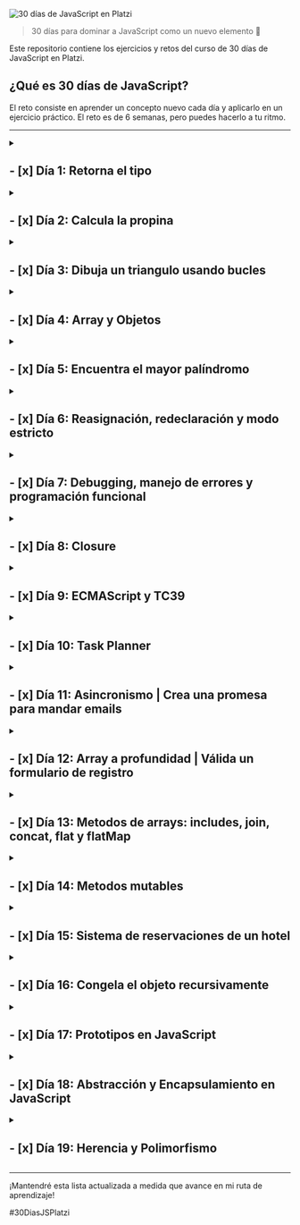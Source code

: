 ![30 días de JavaScript en Platzi](https://imgur.com/ai5UKPB.png)

> 30 días para dominar a JavaScript como un nuevo elemento 🚀

Este repositorio contiene los ejercicios y retos del curso de 30 días de JavaScript en Platzi.


## ¿Qué es 30 días de JavaScript?
El reto consiste en aprender un concepto nuevo cada día y aplicarlo en un ejercicio práctico. El reto es de 6 semanas, pero puedes hacerlo a tu ritmo.

***

<details>
<summary>

## - [x] Día 1: Retorna el tipo
</summary>

En este desafío encontrarás una función llamada solution que recibe un parámetro llamado valor. Debes encontrar el tipo de dato del parámetro valor y retornarlo desde la función solution.

Recuerda que el parámetro valor será distinto por cada distinta forma en que ejecutemos la función solution.

Por ejemplo:

Dados los siguientes llamados a la función solution:

```js
solution(1)
solution("Dieguillo")
solution(true)
```

Debes obtener los siguientes resultados:

```js
"number"
"string"
"boolean"
```

### Solución
```js
export function solution(valor) {
    return typeof valor;
}
```
</details>

<details>
<summary>

## - [x] Día 2: Calcula la propina
</summary>
En este desafío tendrás que calcular la propina que deben dejar los clientes de un restaurante en función de su consumo.

Recibirás 2 parámetros:

billAmount: El costo total de lo que hayan consumido.
tipPercentage: El porcentaje de propina que deban dejar.
Ambos valores serán de tipo Number.
Los valores serán siempre positivos incluyendo el 0.
deberá devolver el valor de la propina como un número.
Tendrás inputs y outputs como los siguientes 👇

Ejemplo 1:

```js
Input: calculateTip(100, 10);
Output: 10;
```

Ejemplo 2:

```js	
Input: calculateTip(1524.33, 25);
Output: 381.0825;
```

### Solución
```js
export function calculateTip(billAmount, tipPercentage) {
    return billAmount * (tipPercentage / 100);
}
```
</details>


<details>
<summary>

## - [x] Día 3: Dibuja un triangulo usando bucles
</summary>

En este desafío, debes dibujar un triángulo isósceles usando bucles.

Recibirás dos parámetros: size y character, que definen el tamaño y el carácter con el que se debe construir el triángulo, respectivamente. Además, el triángulo debe estar alineado a la derecha, lo que significa que la columna más derecha del triángulo debe estar en el borde derecho de la consola.

Recuerda que para hacer el salto de línea debes usar "\n", no olvides removerla de la última parte.

Tendrás inputs y outputs como los siguientes 👇

Ejemplo 1:

```js
Input: printTriangle(5, "*")
Output:
    *
   **
  ***
 ****
*****
```

Ejemplo 2:

```js
Input: printTriangle(6, "$")
Output:
     $
    $$
   $$$
  $$$$
 $$$$$
$$$$$$
```

### Solución
```js
export function printTriangle(size, character) {
  let output = '';
  for (let i = 1; i <= size ; i++) {
    if(i == size) {
      output += ' '.repeat(size - i) + character.repeat(i);
    } else {
      output += ' '.repeat(size - i) + character.repeat(i) + '\n';
    }
  }
  return output;
}
```
</details>

<details>
<summary>

## - [x] Día 4: Array y Objetos 
</summary>
    <details>
    <summary>

### Encuentra a los gatitos más famosos
</summary>

En este desafío, debes encontrar al gatito más famoso con base en su número de seguidores.

Recibirás un array de objetos que incluirán las siguientes propiedades:

name: nombre del gatito.
followers: un array de números, donde cada uno representa los seguidores de cada red social.
Tu tarea es devolver un array con los nombres de los gatos que tienen solo el mayor número de seguidores. Si hay dos o más gatos con el mismo número máximo de seguidores, deberás incluirlos en el array de resultado, manteniendo el orden en el que aparecen en el array de entrada.

Tendrás inputs y outputs como los siguientes 👇

Ejemplo 1:

```js
Input: findFamousCats([
  {
    name: "Luna",
    followers: [500, 200, 300]
  },
  {
    name: "Michi",
    followers: [100, 300]
  },
])

Output: ["Luna"]
```

Ejemplo 2:

```js
Input: findFamousCats([
  {
    name: "Mimi",
    followers: [320, 120, 70]
  },
  {
    name: "Milo",
    followers: [400, 300, 100, 200]
  },
  {
    name: "Gizmo",
    followers: [250, 750]
  }
])

Output: ["Milo", "Gizmo"]
```

### Solución
```js
 // Esta función recibe un arreglo de objetos 'cats' que contienen información sobre gatos en una red social
export function findFamousCats(cats) {
  // Inicializa el número máximo de seguidores a 0 y un arreglo vacío para guardar los nombres de los gatos famosos
  let maxFollowers = 0;
  let famousCats = [];
  // Itera sobre todos los gatos en el arreglo 'cats'
  for (let i = 0; i < cats.length; i++) {
    // Suma todos los seguidores del gato actual
    let followers = cats[i].followers.reduce((a, b) => a + b, 0);
    // Si el número de seguidores del gato actual es mayor al número máximo de seguidores, actualiza la información del gato famoso
    if(followers > maxFollowers) {
      maxFollowers = followers;
      famousCats = [cats[i].name];
    // Si el número de seguidores es igual al número máximo, agrega el nombre del gato actual al arreglo de gatos famosos
    } else if(followers == maxFollowers) {
      famousCats.push(cats[i].name);
    }
  }
  // Retorna el arreglo de nombres de gatos famosos
  return famousCats;
}

```
</details>
<details>
<summary>

### Obtén el promedio de los estudiantes
</summary>

En este desafío, deberás calcular el promedio general de una clase, así como el promedio individual de cada estudiante.

Para ello, se te proporcionará un array de objetos, cada uno de los cuales representará a un estudiante y tendrá las siguientes propiedades:

name: El nombre del estudiante
grades: Las notas de cada materia del estudiante
A partir de esta información, debes retornar un nuevo objeto que tenga la propiedad classAverage con el promedio de la clase y un array de students con los estudiantes y sus promedios individuales.

Es importante mencionar que los promedios deben ser calculados con precisión y se deben redondear a dos decimales para que los test pasen sin problema alguno. Puedes usar el método toFixed() el cual se usa de la siguiente manera 👇

```js
const number = 100.32433;
number.toFixed(2); // "100.32"
```

👀 Ten en cuenta que este método regresa el número como un string y se espera que sea de tipo numérico.

Ejemplo:

```js
Input: getStudentAverage([
  {
    name: "Pedro",
    grades: [90, 87, 88, 90],
  },
  {
    name: "Jose",
    grades: [99, 71, 88, 96],
  },
  {
    name: "Maria",
    grades: [92, 81, 80, 96],
  },
])
```

```js
Output: {
  classAverage: 88.17,
  students: [
    {
      name: "Pedro",
      average: 88.75
    },
    {
      name: "Jose",
      average: 88.5
    },
    {
      name: "Maria",
      average: 87.25
    }
  ]
}
```

### Solución
```js
// Esta función recibe un arreglo de objetos 'students' que contienen información sobre estudiantes y sus calificaciones
export function getStudentAverage(students) {
  // Crea un objeto 'topic' que almacenará información sobre la clase
  let topic = {
    classAverage: 0,
    students: []
  }
  
  // Itera sobre cada objeto en el arreglo 'students' y calcula el promedio de sus calificaciones
  topic.students = students.map(student => {
    let averageS = student.grades.reduce((acu, val) => acu + val) / student.grades.length;
    // Crea un objeto 'studentF' que contiene el nombre del estudiante y su promedio redondeado a 2 decimales
    let studentF = {
      name: student.name,
      average: averageS.toFixed(2)*1
    }
    return studentF;
  })
  
  // Calcula el promedio de toda la clase
  topic.classAverage = topic.students.reduce((acu, student) => {
    return acu + student.average;
  }, 0)
  
  topic.classAverage = (topic.classAverage / topic.students.length).toFixed(2)*1;
  
  // Retorna el objeto 'topic' con la información sobre la clase
  return topic;
}

```

</details>
</details>

<details>
<summary>

## - [x] Día 5: Encuentra el mayor palíndromo
</summary>
En este desafío, debes crear una función que encuentre el palíndromo más largo en una lista de palabras.

Recibirás un único parámetro: un array de palabras. Si no hay ningún palíndromo en la lista, la función debe devolver null. Si hay más de un palíndromo con la misma longitud máxima, debes devolver el primer palíndromo encontrado en la lista.

Un palíndromo es una palabra que se puede leer de la misma manera tanto hacia adelante como hacia atrás.

Ejemplo 1:

```js
Input: findLargestPalindrome(["racecar", "level", "world", "hello"])

Output: "racecar"
```

Ejemplo 2:

```js
Input: findLargestPalindrome(["Platzi", "javascript", "html", "css"])

Output: null
```

### Solución
```js
// Esta función recibe un arreglo de palabras 'words' y retorna el palíndromo más largo
export function findLargestPalindrome(words) {
  // Inicializa un arreglo vacío para guardar los palíndromos
  let palindromes = [];
  // Itera sobre cada palabra en el arreglo 'words'
  for (let i = 0; i < words.length; i++) {
    // Inicializa un arreglo vacío para guardar las letras de la palabra actual
    let letters = [];
    // Itera sobre cada letra de la palabra actual
    for (let j = 0; j < words[i].length; j++) {
      // Agrega la letra actual al arreglo 'letters'
      letters.push(words[i][j]);
    }
    // Invierte el orden de las letras en el arreglo 'letters'
    letters = letters.reverse();
    // Une las letras del arreglo 'letters' en una sola palabra
    let word = letters.join("");
    // Si la palabra actual es igual a la palabra invertida, agrega la palabra actual al arreglo de palíndromos
    if (words[i] == word) {
      palindromes.push(words[i]);
    }
  }
  // Si no hay palíndromos en el arreglo 'palindromes', retorna null
  if (palindromes.length == 0) {
    return null;
  }
  // Inicializa el palíndromo más largo con el primer palíndromo en el arreglo 'palindromes'
  let largestPalindrome = palindromes[0];
  // Itera sobre cada palabra en el arreglo 'palindromes'
  for (let i = 0; i < palindromes.length; i++) {
    // Si la palabra actual es más larga que el palíndromo más largo, actualiza el palíndromo más largo
    if (palindromes[i].length > largestPalindrome.length) {
      largestPalindrome = palindromes[i];
    }
  }
  // Retorna el palíndromo más largo
  return largestPalindrome;
}
```

</details>

<details>
<summary>

## - [x] Día 6: Reasignación, redeclaración y modo estricto
</summary>

### Reasignación

En JavaScript, las variables pueden ser reasignadas. Esto significa que podemos cambiar el valor de una variable después de que se haya creado.

```js
let name = "Pedro";
name = "Juan";
```

### Redefinición

En JavaScript, las variables pueden ser redefinidas. Esto significa que podemos crear una variable con el mismo nombre después de que se haya creado.

```js
let name = "Pedro";
let name = "Juan";
```

### Modo estricto

El modo estricto es una forma de escribir JavaScript que nos ayuda a evitar errores comunes. Para activar el modo estricto, debemos escribir la siguiente línea al inicio de nuestro código:

```js
"use strict";
```

</details>

<details>
<summary>

## - [x] Día 7: Debugging, manejo de errores y programación funcional
</summary>

### Debugging

El debugging es el proceso de encontrar y solucionar errores en nuestro código. Para hacer debugging, podemos usar la herramienta de debugging de nuestro navegador. En Chrome, podemos abrir la herramienta de debugging presionando F12 o haciendo click en el ícono de debugging en la barra de herramientas.

### Manejo de errores

En JavaScript, podemos manejar errores usando la sentencia try...catch. La sentencia try...catch nos permite ejecutar un bloque de código y atrapar cualquier error que ocurra en ese bloque.

```js
try {
  // Código que puede generar un error
} catch (error) {
  // Código que se ejecuta si ocurre un error
}
```

### Programación funcional

La programación funcional es un paradigma de programación que nos permite escribir código más legible y mantenible. En la programación funcional, las funciones son tratadas como valores. Esto significa que podemos pasar funciones como parámetros y retornar funciones desde otras funciones.

```js
// Esta función recibe una función 'callback' y un número 'number'
function doSomething(callback, number) {
  // Ejecuta la función 'callback' y le pasa el número 'number'
  callback(number);
}

// Esta función recibe un número 'number' y lo imprime en la consola
function printNumber(number) {
  console.log(number);
}

// Ejecuta la función 'doSomething' y le pasa la función 'printNumber' y el número 5
doSomething(printNumber, 5);
```

</details>

<details>
<summary>

## - [x] Día 8: Closure
</summary>

<details>
<summary>

### Reto 1: Calculadora con closures
</summary>

En este desafío tendrás que crear una calculadora mediante el uso de closures.

La calculadora debe contar con los siguientes métodos:

add: recibe un número, lo suma al total y devuelve el resultado
subtract: recibe un número, lo resta al total y devuelve el resultado
multiply: recibe un número, lo multiplica al total y devuelve el resultado
divide: recibe un número, lo divide al total y devuelve el resultado
clear: reinicia el total a 0 y devuelve el resultado
getTotal: devuelve el total actual.

Ejemplo 1:
```js
Input:
const calculator = createCalculator()
calculator.add(10)

Output: 10
```

Ejemplo 2:
```js
const calculator = createCalculator()
calculator.add(10)
calculator.subtract(-10)

Output: 20
```

Ejemplo 3:
```js
const calculator = createCalculator()
calculator.add(10)
calculator.subtract(-10)
calculator.clear()

Output: 0
```

### Solución
```js
// Esta función crea una calculadora
export function createCalculator() {
  // Inicializa el total en 0
  let total = 0;
  // Retorna un objeto con los métodos de la calculadora
  return {
    // Este método recibe un número 'num' y lo suma al total
    add(num) {
      total += num;
      return total;
    },
    // Este método recibe un número 'num' y lo resta al total
    subtract(num) {
      total -= num;
      return total;
    },
    // Este método recibe un número 'num' y lo multiplica al total
    multiply(num) {
      total *= num;
      return total;
    },
    // Este método recibe un número 'num' y lo divide al total
    divide(num) {
      total /= num;
      return total;
    },
    // Este método reinicia el total a 0
    clear() {
      total = 0;
      return total;
    },
    // Este método retorna el total actual
    getTotal() {
      return total;
    }
  }
}
```
</details>

<details>
<summary>

### Reto 2: Crea tu propio método map
</summary>

En este desafío debes desarrollar una implementación personalizada del método map utilizando funciones de orden superior.

Recibirás como parámetros un array y una función (func). El array contendrá un conjunto de elementos (números, objetos, strings, etc.) y la función se utilizará para aplicar una acción sobre cada elemento del array. Tu objetivo es devolver un nuevo array con los resultados de la función tal y como lo haría el método map.

Ejemplo 1:
```js
Input: myMap([1,2,3,4], (num) => num * 2)

Output: [2,4,6,8]
```

Ejemplo 2:
```js
Input: myMap([
  {name: "michi", age: 2},
  {name: "firulais", age: 6}],
  (pet) => pet.name)

Output: ["michi", "firulais"]
```

### Solución
```js
// Esta función recibe un arreglo 'arr' y una función 'func' y retorna un nuevo arreglo con los resultados de la función 'func'
export function myMap(arr, func) {
  // Inicializa un arreglo vacío para guardar los resultados de la función 'func'
  let results = [];
  // Itera sobre cada elemento en el arreglo 'arr'
  for (let i = 0; i < arr.length; i++) {
    // Aplica la función 'func' al elemento actual y agrega el resultado al arreglo 'results'
    results.push(func(arr[i]));
  }
  // Retorna el arreglo 'results'
  return results;
}
```
</details>

</details>

<details>
<summary>

## - [x] Día 9: ECMAScript y TC39
</summary>

### ECMAScript

Es el estándar subyacente para JavaScript y define las reglas y las características básicas del lenguaje. Cada versión de ECMAScript agrega nuevas características y mejoras al lenguaje, y es ampliamente compatible con los navegadores web y otros entornos de ejecución.

### TC39

es el comité técnico de ECMAScript, el estándar de javascript. Este comité está compuesto por expertos en el lenguaje y es responsable de su evolución y mantenimiento.

La labor de TC39 se divide en varias etapas, las cuales son las siguientes:

Stage 0: Strawman. Esta etapa es la primera en la que se propone una nueva característica. En esta etapa, la idea es muy vaga y no se ha definido aún cómo se implementaría. En esta etapa, la idea se expone en una reunión de TC39 y se discute si es viable o no.

Stage 1: Proposal. En esta etapa, la idea se ha definido y se ha propuesto una solución. En esta etapa, se discute la solución propuesta y se busca mejorarla.

Stage 2: Draft. En esta etapa, la solución propuesta se ha definido y se ha implementado en algún motor de JavaScript. En esta etapa, se busca mejorar la solución propuesta y se busca que sea implementada en otros motores de JavaScript.

Stage 3: Candidate. En esta etapa, la solución propuesta se ha definido y se ha implementado en todos los motores de JavaScript. En esta etapa, se busca mejorar la solución propuesta y se busca que sea implementada en otros motores de JavaScript.

Stage 4: Finished. En esta etapa, la solución propuesta se ha definido y se ha implementado en todos los motores de JavaScript. En esta etapa, se busca mejorar la solución propuesta y se busca que sea implementada en otros motores de JavaScript.

TC39 es el encargado de asegurar que javascript siga siendo un lenguaje de programación moderno y relevante. Los miembros de TC39 son expertos en javascript y sus decisiones afectan directamente a la forma en que se desarrolla el lenguaje y a las características que estarán disponibles en el futuro.

</details>

<details>
<summary>

## - [x] Día 10: Task Planner
</summary>

En este desafío, debes implementar la lógica de un planificador de tareas que permita agregar, eliminar y marcar como completadas las tareas, así como también mostrar un registro de las mismas. Para ello, debes construir la lógica de la función closure llamada createTaskPlanner para que devuelva los siguientes métodos:

* **addTask(task):** recibe un objeto que contiene la tarea y la agrega al array de tareas. La tarea debe estar conformada por las siguientes propiedades: id, name, priority, tags y completed, donde el estado completed se agrega automáticamente como falso al momento de agregar una tarea.
* **removeTask(value):** recibe el id o nombre de la tarea y la elimina del array de tareas.
* **getTasks():** Devuelve el array de tareas.
* **getPendingTasks():** Devuelve solo las tareas pendientes.
* **getCompletedTasks():** Devuelve solo las tareas completadas.
* **markTaskAsCompleted(value):** Recibe el id o nombre de la tarea y la marca como completada.
* **getSortedTasksByPriority():** Devuelve una copia de las tareas ordenadas según su prioridad (3: poco urgente, 2: urgente, 1: muy urgente), sin modificar la lista de tareas original.
* **filterTasksByTag(tag):** Filtra las tareas por una etiqueta específica.
* **updateTask(taskId, updates):** Buscar la tarea correspondiente con el id especificado y actualizar sus propiedades con las especificadas en el objeto updates.
Ejemplo 1:

```js
Input:
const planner = createTaskPlanner();

planner.addTask({
    id: 1,
    name: "Comprar leche",
    priority: 1,
    tags: ["shopping", "home"]
});


planner.addTask({
    id: 2,
    name: "Llamar a Juan",
    priority: 3,
    tags: ["personal"]
});

planner.markTaskAsCompleted("Llamar a Juan")

Output:
planner.getCompletedTasks()
[{
    id: 2,
    name: "Llamar a Juan",
    completed: true,
    priority: 3,
    tags: ["personal"]
}]

Ejemplo 2:

Input:
const planner = createTaskPlanner();

planner.addTask({
    id: 1,
    name: "Comprar leche",
    priority: 1,
    tags: ["shopping", "home"]
});

planner.addTask({
    id: 2,
    name: "Llamar a Juan",
    priority: 3,
    tags: ["personal"]
});

Output:
planner.filterTasksByTag("shopping")
[{
    id: 1,
    name: "Comprar leche",
    completed: false,
    priority: 3,
    tags: ["shopping", "home"]
}]
```

### Solución
```js
export function createTaskPlanner() {
  // Inicializa un arreglo vacío para guardar las tareas
  let tasks = [];

  // Retorna un objeto con los métodos que se describen en el enunciado
  return {
    addTask(task) {
      // Agrega la propiedad 'completed' al objeto 'task' y le asigna el valor 'false'
      task.completed = false
      // Agrega la tarea al arreglo 'tasks'
      tasks.push(task);
    },
    removeTask(value) {
      // Filtra el arreglo 'tasks' para eliminar la tarea que coincida con el id o el nombre recibido como parámetro
      tasks = tasks.filter((task) => {
        return ((task.id !== value) && (task.name !== value))
      });
    },
    getTasks() {
      // Retorna el arreglo 'tasks'
      return tasks;
    },
    getPendingTasks() {
      // Retorna un arreglo con las tareas que no han sido completadas
      return tasks.filter((task) => !task.completed);
    },
    getCompletedTasks() {
      // Retorna un arreglo con las tareas que han sido completadas
      return tasks.filter((task) => task.completed);
    },
    markTaskAsCompleted(value) {
      // Busca la tarea que coincida con el id o el nombre recibido como parámetro
      let index = tasks.findIndex((task) => {
        return ((task.name == value) || (task.id == value))
      })
      // Marca la tarea como completada
      tasks[index].completed = true
    },
    getSortedTasksByPriority() {
      // Retorna una copia del arreglo 'tasks' ordenado por prioridad
      return [...tasks].sort((a, b) => a.priority - b.priority);
    },
    filterTasksByTag(tag) {
      // Retorna un arreglo con las tareas que contienen la etiqueta recibida como parámetro
      return tasks.filter((task) => task.tags.includes(tag));
    },
    updateTask(taskId, updates) {
      // Busca la tarea que coincida con el id recibido como parámetro
      let index = tasks.findIndex((task) => task.id == taskId);
      // Actualiza las propiedades de la tarea con los valores recibidos en el objeto 'updates'
      tasks[index] = { ...tasks[index], ...updates };
    }
  };
}
```

</details>

<details>
<summary>

## - [x] Día 11: Asincronismo | Crea una promesa para mandar emails
</summary>

En este desafío debes utilizar promesas para enviar un correo electrónico.

La función sendEmail recibe tres parámetros: email, subject y body, los cuales son necesarios para enviar un correo. Deberás implementar la lógica necesaria para usar promesas y enviar el correo después de 2 segundos.

En caso de faltar algún dato, deberás lanzar un error con el mensaje indicando que faltan campos para enviar el correo. Recuerda utilizar la siguiente sintaxis:

```js	
reject(new Error(message));
```

También recuerda que para usar setInterval o setTimeout debes usar el namespace de window de la siguiente manera para que las pruebas pasen correctamente.

```js
window.setTimeout(() => {
  // Código aquí
}, 1000);
```

Ejemplo 1:

```js
Input:

sendEmail(
  "test@mail.com",
  "Nuevo reto",
  "Únete a los 30 días de JS"
)
.then(result => console.log(result))


Output:

// Después de 2 segundos

{
  email: "test@mail.com"
  subject: "Nuevo reto",
  body:  "Únete a los 30 días de JS",
}
```

Ejemplo 2:

```js
Input:

sendEmail(
  "test@mail.com",
  "",
  "Únete a los 30 días de JS"
)
.then(result => console.log(result))
.catch(error => console.log(error))

Output:

// Después de 2 segundos

"Error: Hacen falta campos para enviar el email"
```

### Solución
```js
export function sendEmail(email, subject, body) {
  return new Promise((resolve, reject) => {
    if (!email || !subject || !body) {
      reject(new Error("Hacen falta campos para enviar el email"));
    } else {
      window.setTimeout(() => {
        resolve({
          email,
          subject,
          body,
        });
      }, 2000);
    }
  });
}
```

</details>

<details>
<summary>

## - [x] Día 12: Array a profundidad | Válida un formulario de registro
</summary>

En este desafío deberás validar un formulario de registro de usuario.

Tu tarea es implementar la lógica de la función validateForm la cual recibirá como parámetro un objeto con los datos del formulario al igual que una lista de usurios registrados.

La función debe verificar que todos los campos requeridos del formulario (name, lastname, email y password) estén completos, si falta algún campo, debe lanzar un error especificando los campos faltantes.

Para lanzar dicho error debes usar la siguiente sintaxis

```js
throw new Error("Faltan los siguientes campos: name, email, etc...");
```

Además, la función debe verificar si el email ingresado ya existe en la lista de usuarios registrados. Si el email ya está en uso, debe retornar un error especificando el email duplicado.

Si todo está correcto, se debe agregar el usuario a la lista de usuarios registrados con todos los datos excepto la contraseña y retornar un mensaje indicando que el registro fue exitoso junto con el nombre y apellido del usuario.

Ejemplo 1

```js
Input:

const formData = {
  name: "Juan",
  lastname: "Perez",
  email: "juan@example.com",
  password: "123456"
}

const registeredUsers = [
  { name: "Pedro", lastname: "Gomez", email: "pedro@example.com" },
  { name: "Maria", lastname: "Garcia", email: "maria@example.com" },
]

validateForm(formData, registeredUsers)

Output:

"Tu registro fue exitoso Juan Perez"
```

Ejemplo 2

```js
Input:

const formData = {
  name: "Juan",
  password: "123456",
};

const registeredUsers = [
  { name: "Pedro", lastname: "Gomez", email: "pedro@example.com" },
  { name: "Maria", lastname: "Garcia", email: "maria@example.com" },
]

validateForm(formData, registeredUsers)

Output:

"Faltan los siguientes campos requeridos: lastname, email"
```

### Solución
```js
export function validateForm(formData, registeredUsers) {
  const requiredFields = ["name", "lastname", "email", "password"];
  const missingFields = requiredFields.filter(
    (field) => !formData[field]
  );
  if (missingFields.length) {
    throw new Error(
      `Faltan los siguientes campos requeridos: ${missingFields.join(", ")}`
    );
  }
  const isEmailRegistered = registeredUsers.some(
    (user) => user.email === formData.email
  );
  if (isEmailRegistered) {
    throw new Error(`El email ${formData.email} ya está en uso`);
  }
  registeredUsers.push({
    name: formData.name,
    lastname: formData.lastname,
    email: formData.email,
  });
  return `Tu registro fue exitoso ${formData.name} ${formData.lastname}`;
}
```
</details>

<details>
<summary>

## - [x] Día 13: Metodos de arrays: includes, join, concat, flat y flatMap
</summary>

<details>
<summary>

### Playground: Agrupa los productos
</summary>

En este desafío, tendrás la tarea de agrupar una lista de productos según su categoría.

Para ello, debes implementar la lógica de la función groupProducts que recibirá dos parámetros: products y category.

El primer parámetro products es una lista de objetos que representan cada producto y contienen las propiedades: name, category y price. El segundo parámetro category específica a qué categoría se filtrarán los productos.

La función debe retornar un objeto con dos propiedades: products que contiene la cadena de texto con los nombres de los productos respetando el orden en el que llegan separados por comas, y totalPrice que contiene la suma total de los precios.

Ejemplo 1:

```js
Input:
const products = [
  { name: "Smartphone", category: "Electronics", price: 800 },
  { name: "Laptop", category: "Electronics", price: 1200 },
  { name: "Shirt", category: "Clothing", price: 50 },
  { name: "Pants", category: "Clothing", price: 100 },
];

groupProducts(products, "Electronics")

Output: {
  products: "Smartphone, Laptop",
  totalPrice: 2000,
}
```

Ejemplo 2:

```js
Input:
const products = [
  { name: "Smartphone", category: "Electronics", price: 800 },
  { name: "Laptop", category: "Electronics", price: 1200 },
  { name: "Shirt", category: "Clothing", price: 50 },
  { name: "Pants", category: "Clothing", price: 100 },
];

groupProducts(products, "Clothing")

Output: {
  products: "Shirt, Pants",
  totalPrice: 150,
}
```

### Solución
```js
export function groupProducts(products, category) {
  
  const fil = products.filter((item) => item.category == category)
  
  const sum = fil.reduce((acc, item) => acc + item.price, 0)
  
  const productss = fil.map(item => item.name).join(", ")
  
  return {
    products: productss,
    totalPrice: sum,
  }
}
```
</details>

<details>
<summary>

### Playground: Encuentra la ubicación del valor buscado
</summary>

En este desafío, tu objetivo es encontrar un valor específico en un array de dos dimensiones.

La función searchValue recibirá dos parámetros: un array bidimensional y un valor a buscar. Tu tarea será implementar la lógica necesaria para encontrar el valor y retornar un objeto con las propiedades row y column que indicarán la posición del valor dentro del array bidimensional.

Si el valor no se encuentra en la matriz, la función deberá lanzar un error con el mensaje "Valor no encontrado". Recuerda que la sintaxis para lanzar errores es la siguiente

throw new Error("Valor no encontrado");

Ejemplo 1:

```js
Input:

const array = [
  [1, 2, 3],
  [4, 5, 6],
  [7, 8, 9],
]

const value = 5

searchValue(array, value)

Output:

{
  row: 1,
  column: 1,
}
```

Ejemplo 2:

```js
Input:

const array = [
  [1, 2, 3],
  [4, 5, 6],
  [7, 8, 9],
];

const value = 45;

Output: "Valor no encontrado"
```

### Solución
```js
export function searchValue(array, value) {
  
  for(let i = 0; i < array.length; i++) {
    for (let k = 0; k < array.length; k++) {
      if (array[i][k] == value) {
        return { row: i, column: k };
      }
    }
  }
  
  throw new Error("Valor no encontrado");
}
```
</details>

</details>

<details>
<summary>

## - [x] Día 14: Metodos mutables
</summary>

<details>
<summary>

### Playground: Modifica una lista de compras
</summary>

En este desafío tendrás que procesar una lista de compras.

Deberás implementar la lógica de la función processShoppingList de tal manera que esta módifique el array original de la siguiente manera

Si el nombre del producto incluye la palabra "oferta", se debe aplicar un descuento del 20% al precio del producto.
Multiplicar el precio del producto por su cantidad
Eliminar el atributo quantity una vez hecho lo anterior.
Finalmente, debes retornar el total de la suma de todos los productos de la lista modificada.

Ejemplo 1

```js
Input:
const shoppingList = [
  { name: "pan", price: 20, quantity: 2 },
  { name: "leche", price: 25, quantity: 1 },
  { name: "oferta manzanas", price: 10, quantity: 3 },
]

processShoppingList(shoppingList)

Output: 89
```

Ejemplo 2

```js
Input:
const shoppingList = [
  { name: "pan", price: 20, quantity: 2 },
  { name: "leche", price: 25, quantity: 1 },
  { name: "oferta manzanas", price: 10, quantity: 3 },
]

processShoppingList(shoppingList)

console.log(shoppingList)

// El array original debe ser modificado

Output:
[
  { name: "pan", price: 40 },
  { name: "leche", price: 25 },
  { name: "oferta manzanas", price: 24 },
]
```

### Solución
```js
export function processShoppingList(list) {
  
  for (let item of list) {
    // Si el nombre del producto incluye la palabra "oferta", se debe aplicar un descuento del 20% al precio del producto.
    if (item.name.includes('oferta')) {
      const descuento = (item.price/100)*20;
      item.price -= descuento;
    }
    // Multiplicar el precio del producto por su cantidad
    item.price *= item.quantity;
    // Eliminar el atributo quantity una vez hecho lo anterior.
    delete item.quantity;
  }
  // Retornar el total de la suma de todos los productos de la lista modificada.
  return list.reduce((acc, item) => acc + item.price, 0);
}
```
</details>

<details>
<summary>

### Playground: Ordena los productos por precio y disponibilidad
</summary>

En este desafío, tendrás que ordenar una lista de productos.

Tu tarea es implementar la lógica de la función sortByAvailabilityAndPrice. Esta función recibirá un array de objetos que representan productos, y devolverá una copia ordenada de dicho array.

El ordenamiento se realizará siguiendo dos criterios:

Primero, los productos disponibles en inventario serán colocados al principio de la lista.
Luego, los productos serán ordenados por su precio, de manera ascendente.
Es importante destacar que la lista original no sufrirá ninguna modificación, y que la función devolverá una nueva lista con los cambios mencionados.

Ejemplo

```js	
Input:

const products = [
  { name: "product1", price: 10, inStock: true },
  { name: "product2", price: 20, inStock: false },
  { name: "product3", price: 15, inStock: true },
  { name: "product4", price: 5, inStock: false },
]

sortByAvailabilityAndPrice(products)

Output:
[
  { name: "product1", price: 10, inStock: true },
  { name: "product3", price: 15, inStock: true },
  { name: "product4", price: 5, inStock: false },
  { name: "product2", price: 20, inStock: false },
]
```

### Solución
```js
// Copiamos la lista de productos
  let list = [...products];
  // Primero ordenamos por precio los productos
  list.sort((a, b) => a.price - b.price);
  // Por último ordenamos por disponibilidad los productos
  list.sort((a, b) => b.inStock - a.inStock);
  // Retornamos la lista
  return list
```
</details>

</details>

<details>
<summary>

## - [x] Día 15: Sistema de reservaciones de un hotel
</summary>

En este desafío deberás crear un sistema de administración para un hotel.

El objetivo de este ejercicio es utilizar closures para implementar la lógica de una función (hotelSystem) que administre un hotel. La función recibirá un parámetro rooms, definirá el número total de habitaciones.

El closure debe retornar las siguientes funciones:

* **searchReservation(id):** esta función permitirá buscar una reservación por su ID. En caso de no encontrarla, se retornará un error con el mensaje "La reservación no fue encontrada".

* **getSortReservations():** esta función nos devolverá una copia de las reservaciones sin modificar el array original ordenando las reservaciones por fecha de check-in de manera ascendente.

* **addReservation(reservation):** esta función se usará para agregar una nueva reservación. Debe asegurarse de que la habitación solicitada esté disponible para las fechas de check-in y check-out. En caso de que esté reservada, se retornará un error con el mensaje "La habitación no está disponible".

* **removeReservation(id):** esta función eliminará la reservación correspondiente al ID recibido y la retornará. En caso de que la reservación no exista, se retornará un error con el mensaje "La reservación que se busca remover no existe".

* **getReservations():** esta función nos devolverá todas las reservaciones.

* **getAvailableRooms(checkIn, checkOut):** esta función recibirá dos parámetros, checkIn y checkOut con formato "dd/mm". La función debe devolver las habitaciones disponibles para las fechas dadas.

El formato que recibirás para las reservaciones será el siguiente:

```js
id: un identificador único
name: El nombre de quien agenda
checkIn: Fecha de llegada
checkOut: Fecha de salida
roomNumber: La habitación solicitada
```

Ejemplo 1:

```js
Input:

const hotel = hotelSystem(10);

// Agregar una nueva reservación
hotel.addReservation({
  id: 1,
  name: "John Doe",
  checkIn: "01/01",
  checkOut: "02/01",
  roomNumber: 1,
});

hotel.getReservations();

Output:
[
  {
    id: 1,
    name: "John Doe",
    checkIn: "01/01",
    checkOut: "02/01",
    roomNumber: 1,
  }
]
```

Ejemplo 2:

```js
Input:

const hotel = hotelSystem(10);

hotel.addReservation({
  id: 1,
  name: "John Doe",
  checkIn: "01/01",
  checkOut: "02/01",
  roomNumber: 1,
});

hotel.addReservation({
  id: 2,
  name: "Pepe Doe",
  checkIn: "01/01",
  checkOut: "02/01",
  roomNumber: 7,
});

// Buscar una resevación hecha
hotel.searchReservation(2);

Output:
{
  id: 2,
  name: "Pepe Doe",
  checkIn: "01/01",
  checkOut: "02/01",
  roomNumber: 7,
}
```

Ejemplo 3:

```js
Input:

const hotel = hotelSystem(10);

hotel.addReservation({
  id: 1,
  name: "John Doe",
  checkIn: "01/01",
  checkOut: "02/01",
  roomNumber: 1,
});

hotel.addReservation({
  id: 2,
  name: "Pepe Doe",
  checkIn: "01/01",
  checkOut: "10/01",
  roomNumber: 9,
});

// Buscamos habitaciones disponibles entre el 01 y el 05 del primer mes
hotel.getAvailableRooms("01/01", "05/01")

Output:

[2, 3, 4, 5, 6, 7, 8, 10]
```

### Solución
```js
function hotelSystem(rooms) {
  
  let nRooms = [];
  
  for(let i = 1; i <= rooms; i++) {
    nRooms.push(i);
  }
  
  let reservations = [];
  
  // Función de conversión de string a Date
  function convertirFecha(fechaString) {
    let partes = fechaString.split('/');
    let fecha = new Date();
    fecha.setFullYear(new Date().getFullYear()); // Establecer el año actual
    fecha.setMonth(parseInt(partes[1]) - 1); // Restar 1 porque los meses comienzan en 0
    fecha.setDate(parseInt(partes[0])); // Establecer el día
    return fecha;
  }

  // Función de comparación para ordenar por fecha
  function compararFechas(a, b) {
    return convertirFecha(a.checkIn) - convertirFecha(b.checkIn);
  }
  
  return {
    searchReservation(id) {
      // esta función permitirá buscar una reservación por su ID. En caso de no encontrarla, se retornará un error con el mensaje "La reservación no fue encontrada".
      let findRoom = false;
      findRoom = reservations.find((room) => {
        return room.id == id;
      })
      
      if (findRoom) {
        return findRoom;
      } else {
        throw new Error("La reservación no fue encontrada")
      }
    },
    
    getSortReservations() {
      // esta función nos devolverá una copia de las reservaciones sin modificar el array original ordenando las reservaciones por fecha de check-in de manera ascendente.
      return [...reservations].sort(compararFechas)
    },
    
    addReservation(reservation) {
      // esta función se usará para agregar una nueva reservación. Debe asegurarse de que la habitación solicitada esté disponible para las fechas de check-in y check-out. En caso de que esté reservada, se retornará un error con el mensaje "La habitación no está disponible".
      if (nRooms.some((room) => room == reservation.roomNumber)) {
        const index = nRooms.findIndex((item) => {
          return item === reservation.roomNumber;
        });
        nRooms.splice(index, 1);
        const newReservation = { ...reservation }; // crear una copia del objeto de reservación
  reservations.push(newReservation);
        return "Reserva exitosa"
      } else {
        throw new Error("La habitación no está disponible");
      }
    },
    
    removeReservation(id) {
      // esta función eliminará la reservación correspondiente al ID recibido y la retornará. En caso de que la reservación no exista, se retornará un error con el mensaje "La reservación que se busca remover no existe".
      if (reservations.some((room) => room.id == id)) {
        const index = reservations.findIndex((item) => {
          return item.id === id;
        });
        let roomDeleted = reservations.find(item => item.id === id);
        nRooms.push(roomDeleted.roomNumber)
        nRooms.sort((a,b) => a - b)
        reservations.splice(index, 1);
        return roomDeleted;
      } else {
        throw new Error("La habitación no está disponible");
      }
    },
    
    getReservations() {
      //  esta función nos devolverá todas las reservaciones.
      return reservations;
    },
    
    getAvailableRooms(checkIn, checkOut) {
      // esta función recibirá dos parámetros, checkIn y checkOut con formato "dd/mm". La función debe devolver las habitaciones disponibles para las fechas dadas.
      return nRooms.filter(item => item);
    }
  }
}
```
</details>

<details>
<summary>

## - [x] Día 16: Congela el objeto recursivamente
</summary>

Implementa la lógica para proteger un objeto de cambios.

En este desafío, debes implementar la lógica de la función llamada protectDog que reciba como parámetro los datos de un perro como objeto.

La función debe crear una copia del objeto original utilizando el método Object.assign, almacenarla en una variable y luego congelar la copia utilizando el método Object.freeze para evitar cualquier cambio en sus propiedades, incluyendo los objetos anidados.

De esta manera, el objeto original no se verá afectado y todos los objetos anidados también serán protegidos de ser modificados.

Ejemplo 1:

```js
Input: protectDog({
  name: "Romeo",
  age: 3,
  owner: { name: "Victor", phoneNumber: "555-555-5555" },
  favoriteFood: ["pollito", "croquetas"],
  activities: ["jugar", "caminar"],
})

Output:
protectedDog.name = "Toro"
protectedDog.name // "Romeo"
```

Ejemplo 2:

```js
Input: protectDog({
  name: "Romeo",
  age: 3,
  owner: { name: "Victor", phoneNumber: "555-555-5555" },
  favoriteFood: ["pollito", "croquetas"],
  activities: ["jugar", "caminar"],
})

Output:
protectedDog.owner.name = "Pedro"
protectedDog.owner.name // "Victor"
```

### Solución
```js
export function protectDog(dog) {
  const copia = Object.assign({},dog);
  Object.freeze(copia);

  for (const key in copia) {
    const value = copia[key];
    if (typeof value === 'object') {
      Object.freeze(value);
    }
  }
  return copia;
}
```
</details>

<details>
<summary>

## - [x] Día 17: Prototipos en JavaScript
</summary>

<details>
<summary>

### - [x] ¿Qué es un prototipo?
</summary>

Un prototipo es un objeto que sirve como plantilla para crear otros objetos. Los prototipos son la base de la herencia en JavaScript.

Los prototipos son objetos que tienen propiedades y métodos. Cuando se crea un objeto, se puede especificar un prototipo para ese objeto. Todos los objetos creados a partir de ese prototipo heredarán las propiedades y métodos del prototipo.

Los prototipos son muy útiles para crear objetos que comparten las mismas propiedades y métodos. Por ejemplo, si tienes un objeto que representa un perro, puedes crear un prototipo de perro que contenga las propiedades y métodos comunes a todos los perros. Luego, puedes crear nuevos objetos de perro a partir del prototipo de perro.

Los prototipos también son útiles para crear objetos que comparten propiedades y métodos con otros objetos. Por ejemplo, si tienes un objeto que representa un perro y otro objeto que representa un gato, puedes crear un prototipo de animal que contenga las propiedades y métodos comunes a todos los animales. Luego, puedes crear nuevos objetos de perro y gato a partir del prototipo de animal.

</details>

<details>
<summary>

### - [x] Playground: Modifica el prototype de los arrays
</summary>

En este desafío, deberás crear tu propia implementación de filter para el prototype de los arrays.

Esto implica agregar un nuevo método llamado myFilter al prototype de los arrays, el cual permitirá filtrar elementos de manera similar al método filter nativo del lenguaje. El objetivo es poder usar el método myFilter de la siguiente manera:

Ejemplo 1:

```js
Input:

const array = [1,2,3,4,5,6]

array.myFilter(num => num % 2 === 0)

Output: [2,4,6]
```

Ejemplo 2:

```js
Input:

const arr = [
  {
    name: "Juan",
    age: 10,
  },
  {
    name: "Pedro",
    age: 20,
  },
  {
    name: "Maria",
    age: 30,
  },
];

array.myFilter((person) => person.age > 18)

Output: [
  {
    name: "Pedro",
    age: 20,
  },
  {
    name: "Maria",
    age: 30,
  },
]
```

### Solución
```js
Array.prototype.myFilter = function (callback) {
  const result = [];
  for (let i = 0; i < this.length; i++) {
    const element = this[i];
    if (callback(element)) {
      result.push(element);
    }
  }
  return result;
};
```
</details>

<details>
<summary>

### - [x] Playground: Crea un auto usando clases
</summary>

En este desafío, deberás crear la lógica para un automóvil mediante el uso de clases.

Deberás implementar la lógica necesaria en la clase Car de tal manera que nos pueda servir de base para crear nuevos autos que reciba los siguientes parametros:

* brand: Marca del auto
* model: Modelo del auto
* year: Año del auto
* mileage: kilometraje del auto
* state: El estado por defecto del auto será false, indicando que el auto se encuentra apagado.

Además, deberás implementar los siguientes métodos para hacer funcional los vehículos creados con la clase **Car**

* turnOn(): Método que encenderá el auto.
* turnOff(): Método que apagará el auto.
* drive(kilometers): Con este método podremos aumentar el kilometraje según los kilómetros dados pero solo si el auto está encendido. En caso contrario, deberá mostrar el siguiente mensaje de error: "El auto está apagado".

Ejemplo 1:
```js
Input:
const toyota = new Auto("Toyota", "Corolla", 2020, 0);
toyota.turnOn();
toyota.drive(100);
toyota.mileage

Output: 100
```

Ejemplo 2

```js
const toyota = new Auto("Toyota", "Corolla", 2020, 0);
toyota.turnOff()
toyota.drive(100)

Output: Error("El auto está apagado")
```

### Solución
```js
class Car {
  constructor(brand, model, year, mileage) {
    this.brand = brand;
    this.model = model;
    this.year = year;
    this.mileage = mileage;
    this.state = false;
  }

  turnOn() {
    this.state = true;
  }

  turnOff() {
    this.state = false;
  }

  drive(kilometers) {
    if (this.state) {
      this.mileage += kilometers;
    } else {
      throw new Error("El auto está apagado");
    }
  }
}
```
</details>

</details>


<details>
<summary>

## - [x] Día 18: Abstracción y Encapsulamiento en JavaScript
</summary>

<details>
<summary>

### - [x] ¿Qué es la abstracción?
</summary>

La abstracción es el proceso de ocultar los detalles de implementación de un objeto y mostrar solo las características esenciales al usuario. La abstracción permite que el usuario se concentre en lo que el objeto hace en lugar de cómo lo hace.

La abstracción es un concepto muy importante en la programación. La abstracción permite que los programadores creen programas complejos a partir de piezas más pequeñas y simples. La abstracción también permite que los programadores reutilicen código y eviten la duplicación de código.

<details>
<summary>

### - [x] Playground: Crea un sistema de carrito de compras
</summary>

En este desafío debes crear un sistema de carrito de compras.

Dentro del playground tendrás un archivo product.js que será la clase base y será abstracta. Deberás crear las clases hijas Article y Service que extenderán de Product.

La clase Article deberá implementar el método ``addToCart()`` de manera que retorne el string "Agregando x unidades del artículo x al carrito", donde x es el nombre y la cantidad del producto. Por otro lado, la clase Service deberá implementar el método ``addToCart()`` de manera que retorne el string "Agregando el servicio x al carrito", donde x es el nombre del servicio.

Además, debes crear la clase Cart que será el carrito de compras y tendrá los siguientes métodos:

``addProduct(product)`` este método agregará un producto al final de la lista de compras y deberá llamar al método ``addToCart()`` de cada producto o servicio.
``deleteProduct(product)`` este método recibirá un producto y lo eliminará de la lista de productos
``calculateTotal()`` este método calculará el total de los productos agregados y lo devolverá.
``getProducts()`` este método devolerá el array de los productos que contiene el carrito.

Ejemplo 1

```js
Input:

const book = new Article("Libro", 100, 2);
const course = new Service("Curso", 120, 1);

const cart = new Cart();
cart.addProduct(book);
cart.addProduct(course);
cart.calculateTotal();


Output:

Agregando 2 unidades del artículo Libro al carrito
Agregando el servicio Curso al carrito
320
```

Ejemplo 2

```js
Input:

const book = new Article("Libro", 100, 2);
const course = new Service("Curso", 120, 1);

const cart = new Cart();
cart.addProduct(book);
cart.addProduct(course);
cart.deleteProduct(book);
cart.calculateTotal();


Output:

Agregando 2 unidades del artículo Libro al carrito
Agregando el servicio Curso al carrito
120
```

### Solución
```js
// product.js
export class Product {
  // No debes editar este archivo ❌
  constructor(name, price, quantity) {
    this.name = name;
    this.price = price;
    this.quantity = quantity;
  }

  addToCart() {
    throw new Error(
      "La lógica de este método debe ser implementada por las clases hijas"
    );
  }
}

// exercise.js 
import { Product } from "./product";

export class Article extends Product {
  constructor(name, price, quantity) {
    super(name, price, quantity);
  }

  addToCart() {
    return `Agregando ${this.quantity} unidades del artículo ${this.name} al carrito`
  }
}

export class Service extends Product {
  constructor(name, price, quantity) {
    super(name, price, quantity);
  }

  addToCart() {
    return `Agregando el servicio ${this.name} al carrito`
  }
}

export class Cart {

  constructor() {
    this.products = [];
  }

  addProduct(product) {
    if (product !== null) {
      this.products.push(product);
    }
    product.addToCart();
  }

  deleteProduct(product) {
    this.products = this.products.filter(item => item.name !== product.name)
  }

  calculateTotal() {
    return this.products.reduce((acc, prod) => acc + (prod.price * prod.quantity), 0)
  }

  getProducts() {
    return this.products;
  }
}
```
</details>

</details>


<details>
<summary>

### - [x] ¿Qué es el encapsulamiento?
</summary>

El encapsulamiento es el proceso de ocultar los detalles de implementación de un objeto y mostrar solo las características esenciales al usuario. La abstracción permite que el usuario se concentre en lo que el objeto hace en lugar de cómo lo hace.

La abstracción es un concepto muy importante en la programación. La abstracción permite que los programadores creen programas complejos a partir de piezas más pequeñas y simples. La abstracción también permite que los programadores reutilicen código y eviten la duplicación de código.

<details>
<summary>

### - [x] Playground: Encapsula los datos de los usuarios
</summary>

En este desafío, debes implementar la lógica de la clase "Usuario" que represente un usuario en una red social y utilizar encapsulamiento para proteger sus datos privados.

La clase debe tener las siguientes variables privadas:

name
age
friends (array de objetos Usuario)
messages (array de strings)
Además, debes proporcionar los siguientes métodos públicos:

``addFriend(friend)``: agrega un usuario a la lista de amigos del usuario actual.
``sendMessage(message, friend)``: agrega un mensaje a la lista de mensajes del usuario actual y al amigo especificado.
``showMessages()``: devuelve la lista de mensajes del usuario actual.
También debes tener definidos los getters y setters para acceder a los datos privados como el nombre y la edad, los cuales pueden ser modificados mediante su propio setter.

Ejemplo 1:

```js
Input:

const usuario1 = new Usuario("Juan", 20);
const usuario2 = new Usuario("Maria", 25);
usuario1.addFriend(usuario2);
usuario1.sendMessage("Hola Maria!", usuario2);

usuario1.showMessages()

Output:

["Hola Maria!"]
```

Ejemplo 2:

```js
Input:

const usuario1 = new Usuario("Juan", 20);
usuario1.name = "Pepito"
console.log(usuario1.name)

Output:

"Pepito"
```

### Solución
```js
// exercise.js
export class User {

  constructor(name, age) {
    this._name = name;
    this._age = age;
    this._friends = [];
    this._messages = [];
  }

  addFriend(friend) {
    if (friend) {
      this._friends.push(friend);
    }
    return friend;
  }

  sendMessage(message, friend) {
    if (message && friend) {
      this._messages.push(message);
      friend._messages.push(message);
    }
  }

  showMessages() {
    return this._messages;
  }

  get name() {
    return this._name;
  }

  set name(name) {
    this._name = name;
  }

  get age() {
    return this._age;
  }

  set age(age) {
    this._age = age;
  }
}
```
</details>
</details>
</details>

<details>
<summary>

## - [x] Día 19: Herencia y Polimorfismo
</summary>

<details>
<summary>

### - [x] ¿Qué es la herencia?
</summary>

La herencia es un concepto de la programación orientada a objetos que permite que las clases hereden características de otras clases. La herencia permite que los programadores reutilicen código y eviten la duplicación de código.

<details>
<summary>

### - [x] Playground: Jerarquía de animales
</summary>

En este desafío, debes crear una jerarquía de clases mediante el uso de la herencia.

La clase base será Animal con las propiedades name, age y species y un método getInfo que devuelve un objeto con la información del animal.

Luego, debes crear una clase Mammal que herede de Animal y tenga una propiedad adicional hasFur y un método getInfo que sobreescriba al del padre y incluya la información de hasFur.

Finalmente, debes crear una clase Dog que herede de Mammal y tenga una propiedad adicional breed y un método getInfo que sobreescriba al del padre y incluya la información de breed, al igual que el método bark que devuelva el string "woof!".

Ejemplo 1

```js
Input:
const bird = new Animal("pepe", 1, "bird")
bird.getInfo()

Output:

{
  name: "pepe",
  age: 1,
  specie: "bird",
}
```

Ejemplo 2

```js
Input:
const hippo = new Mammal("bartolo", 3, "hippo", false)
hippo.getInfo()

Output:

{
  name: "bartolo",
  age: 3,
  specie: "hippo",
  hasFur: false,
}
```

Ejemplo 3

```js
Input:
const dog = new Dog("fido", 4, "pastor aleman", true);
dog.bark()

Output:
"woof!"
```

### Solución
```js
// exercise.js
export class Animal {
  constructor(name, age, specie) {
    this.name = name;
    this.age = age;
    this.specie = specie
  }

  getInfo() {
    return {
      age: this.age,
      name: this.name,
      specie: this.specie
    }
  }
}

export class Mammal extends Animal {
  constructor(name, age, specie, hasFur) {
    super(name, age, specie);
    this.hasFur = hasFur;
  }

  getInfo() {
    return {
      ...super.getInfo(),
      hasFur: this.hasFur
    }
  }
}

export class Dog extends Mammal {
  constructor(name, age, breed, hasFur) {
    super(name, age, "dog", hasFur);
    this.breed = breed;
  }

  getInfo() {
    return {
      ...super.getInfo(),
      specie: this.specie,
      breed: this.breed
    }
  }

  bark() {
    return "woof!"
  }
}
```
</details>
</details>

<details>
<summary>

### - [x] ¿Qué es el polimorfismo?
</summary>

El polimorfismo es un concepto de la programación orientada a objetos que permite que las clases hereden métodos de otras clases. El polimorfismo permite que los programadores reutilicen código y eviten la duplicación de código.

<details>
<summary>

### - [x] Playground: Implementa un sistema de pagos usando polimorfismo
</summary>

En este desafío, tendrás que implementar un sistema de pagos utilizando polimorfismo en JavaScript.

Se debe crear una clase base llamada Pay que contenga un único método llamado ``makePay``. Este método recibirá la cantidad a pagar y devolverá un objeto con dos propiedades

* realized: true
* quantity: $cantidadAPagar

Además, se deben crear también las clases ``PayPal``, Card y ``Cash``, donde cada una debe heredar de la clase ``Pay``.

La clase PayPal debe recibir un email en el constructor y el método ``makePay`` debe agregar las propiedades:

``platform: "PayPal"``
``email: $EmailRecibido``.

La clase Card recibirá un número de tarjeta de 16 dígitos. Al momento de acceder al método ``makePay``, se validará si la tarjeta en cuestión tiene esa longitud. En caso de no tener los 16 dígitos, se debe retornar un error. En caso contrario, al método que proviene de Pay, se le agregará la propiedad de lastCardNumber: donde se devolverán los últimos 4 dígitos de la tarjeta.

La clase ``Cash`` simplemente nos devolverá lo mismo que la clase base.

Por último se debe implementar la lógica de la función processPay la cual recibirá un método de pago y la cantidad, para poder devolver el objeto llamando al método ``makePay`` de cada entidad recibida.

> Cada clase tiene su propio archivo dentro del sistema de archvios del playground

Ejemplo 1:

```js
Input:
const card = new Card("4913478952471122")

processPay(card, 100)

Output:

{
  realized: true,
  quantity: 100,
  lastCardNumbers: "1122",
}
```

Ejemplo 2:

```js
Input:
const paypal = new PayPal("test@mail.com")

processPay(paypal, 240)

Output:

{
  realized: true,
  quantity: 240,
  platform: "PayPal",
  email: "test@mail.com",
}
```

Ejemplo 3:

```js
Input:
const cash = new Cash()

processPay(cash, 400)

Output:

{
  realized: true,
  quantity: 400,
}
```

### Solución
```js
// exercise.js
export function processPay(method, quantity) {
  return method.makePay(quantity);
}

// Pay.class.js
export class Pay {
  makePay(quantity) {
    return {
      realized: true,
      quantity
    }
  }
}

// PayPal.class.js
export class PayPal extends Pay {
  constructor(email) {
    super();
    this.email = email;
  }

  makePay(quantity) {
    return {
      ...super.makePay(quantity),
      platform: "PayPal",
      email: this.email
    }
  }
}

// Card.class.js
export class Card extends Pay {
  constructor(cardNumber) {
    super();
    this.cardNumber = cardNumber;
  }

  makePay(quantity) {
    if (this.cardNumber.length !== 16) {
      throw new Error("Invalid card number");
    }

    return {
      ...super.makePay(quantity),
      lastCardNumbers: this.cardNumber.slice(-4)
    }
  }
}

// Cash.class.js
export class Cash extends Pay {}
```
</details>
</details>
</details>

***

¡Mantendré esta lista actualizada a medida que avance en mi ruta de aprendizaje!


#30DiasJSPlatzi